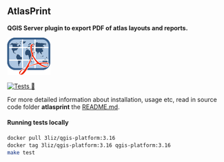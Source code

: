 ## AtlasPrint

**QGIS Server plugin to export PDF of atlas layouts and reports.**

![Logo of the plugin](atlasprint/icon.png)

[![Tests 🎳](https://github.com/3liz/qgis-atlasprint/actions/workflows/tests.yml/badge.svg)](https://github.com/3liz/qgis-atlasprint/actions/workflows/tests.yml)

For more detailed information about installation, usage etc, read in source code folder
 **atlasprint** the [README.md](./atlasprint/README.md).
 
#### Running tests locally
 
 ```bash
docker pull 3liz/qgis-platform:3.16
docker tag 3liz/qgis-platform:3.16 qgis-platform:3.16
make test
```
